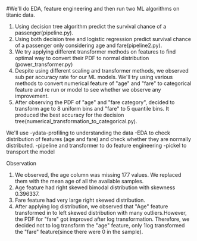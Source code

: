 #We'll do EDA, feature engineering and then run two ML algorithms on titanic data.
1. Using decision tree algorithm predict the survival chance of a passenger(pipeline.py).
2. Using both decision tree and logistic regression predict survival chance of a passenger 
only considering age and fare(pipeline2.py).
3. We try applying different transformer methods on features to find optimal way to convert
their PDF to normal distribution (power_transformer.py)
4. Despite using different scaling and transformer methods, we observed sub per accuracy rate for our ML models.
We'll try using various methods to convert numerical feature of "age" and "fare" to categorical feature and re run
or model to see whether we observe any improvement.
5. After observing the PDF of "age" and "fare category", decided to transform age to 8 uniform bins
and "fare" to 5 quantile bins. It produced the best accuracy for the decision 
tree(numerical_transformation_to_categorical.py).

We'll use 
-ydata-profiling to understanding the data
-EDA to check distribution of features (age and fare) and check whether they are normally distributed.
-pipeline and transformer to do feature engineering
-pickel to transport the model

Observation
1. We observed, the age column was missing 177 values. We replaced them with the mean
age of all the available samples.
2. Age feature had right skewed bimodal distribution with skewness 0.396337.  
3. Fare feature had very large right skewed distribution. 
4. After applying log distribution, we observed that "Age" feature transformed in to left
skewed distribution with many outliers.However, the PDF for "fare" got improved after log transformation. 
Therefore, we decided not to log transform the "age" feature, only 1log transformed the "fare"
feature(since there were 0 in the sample).